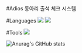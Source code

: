 #Adios 동아리 출석 체크 시스템

#Languages
<img src="https://img.shields.io/badge/Python-ECD53F?style=flat-square&logo=Python&logoColor=3776AB"/>
<img src="https://img.shields.io/badge/MySQL-F2F2F2?style=flat-square&logo=MySQL&logoColor=4479A1"/>

#Tools
<img src="https://img.shields.io/badge/Git-F05032?style=flat-square&logo=git&logoColor=FFFFFF"/>

![Anurag's GitHub stats](https://github-readme-stats.vercel.app/api?username=y2chan&show_icons=true&theme=dark)
